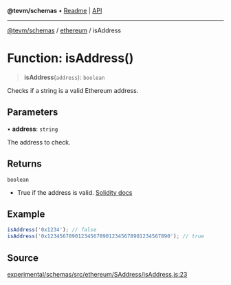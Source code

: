 **@tevm/schemas** • [Readme](../../README.md) \| [API](../../modules.md)

***

[@tevm/schemas](../../README.md) / [ethereum](../README.md) / isAddress

# Function: isAddress()

> **isAddress**(`address`): `boolean`

Checks if a string is a valid Ethereum address.

## Parameters

• **address**: `string`

The address to check.

## Returns

`boolean`

- True if the address is valid.
[Solidity docs](https://docs.soliditylang.org/en/latest/types.html#address)

## Example

```ts
isAddress('0x1234'); // false
isAddress('0x1234567890123456789012345678901234567890'); // true
```

## Source

[experimental/schemas/src/ethereum/SAddress/isAddress.js:23](https://github.com/evmts/tevm-monorepo/blob/main/experimental/schemas/src/ethereum/SAddress/isAddress.js#L23)
